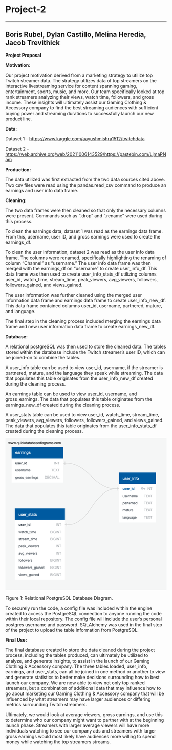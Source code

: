
# Project-2

--- 
Boris Rubel, Dylan Castillo, Melina Heredia, Jacob Trevithick 
--- 

**Project Proposal**

**Motivation:**

Our project motivation derived from a marketing strategy to utilize top Twitch streamer data. The strategy utilizes data of top streamers on the interactive livestreaming service for content spanning gaming, entertainment, sports, music, and more. Our team specifically looked at top rank streamers analyzing their views, watch time, followers, and gross income. These insights will ultimately assist our Gaming Clothing & Accessory company to find the best streaming audiences with sufficient buying power and streaming durations to successfully launch our new product line.

**Data:**

Dataset 1 - https://www.kaggle.com/aayushmishra1512/twitchdata

Dataset 2 - https://web.archive.org/web/20211006143529/https://pastebin.com/LjmaPNam

**Production:**

The data utilized was first extracted from the two data sources cited above. Two csv files were read using the pandas.read_csv command to produce an earnings  and user info data frame.

**Cleaning:**

The two data frames were then cleaned so that only the necessary columns were present. Commands such as “.drop” and “.rename” were used during this process.

To clean the earnings data, dataset 1 was read as the earnings data frame. From this, username, user ID, and gross earnings were used to create the earnings_df.

To clean the user information, dataset 2 was read as the user info data frame. The columns were renamed, specifically highlighting the renaming of column “Channel” as “username.” The user info data frame was then merged with the earnings_df on “username” to create user_info_df. This data frame was then used to create user_info_stats_df utilizing columns user_id, watch_time, stream_time, peak_viewers, avg_viewers, followers, followers_gained, and views_gained. 

The user information was further cleaned using the merged user information data frame and earnings data frame to create user_info_new_df. This data frame contained columns user_id, username, partnered, mature, and language.

The final step in the cleaning process included merging the earnings data frame and new user information data frame to create earnings_new_df.

**Database:**

A relational postgreSQL was then used to store the cleaned data. The tables stored within the database include the Twitch streamer’s user ID, which can be joined-on to combine the tables. 

A user_info table can be used to view user_id, username, if the streamer is partnered, mature, and the language they speak while streaming. The data that populates this table originates from the user_info_new_df created during the cleaning process.

An earnings table can be used to view user_id, username, and gross_earnings. The data that populates this table originates from the earnings_new_df created during the cleaning process.

A user_stats table can be used to view user_id, watch_time, stream_time, peak_viewers, avg_viewers, followers, followers_gained, and views_gained. The data that populates this table originates from the user_info_stats_df created during the cleaning process.

![This is an image](https://github.com/JacobTrevithick/Project-2/blob/main/SQL_Schema/Database_diagram.png)

Figure 1: Relational PostgreSQL Database Diagram.

To securely run the code, a config file was included within the engine created to access the PostgreSQL connection to anyone running the code within their local repository. The config file will include the user’s personal postgres username and password. SQLAlchemy was used in the final step of the project to upload the table information from PostgreSQL.

**Final Use:**

The final database created to store the data cleaned during the project process, including the tables produced, can ultimately be utilized to analyze, and generate insights, to assist in the launch of our Gaming Clothing & Accessory company. The three tables loaded, user_info, earnings, and user_stats, can all be joined in one method or another to view and generate statistics to better make decisions surrounding how to best launch our company. We are now able to view not only top ranked streamers, but a combination of additional data that may influence how to go about marketing our Gaming Clothing & Accessory company that will be influenced by what streamers may have larger audiences or differing metrics surrounding Twitch streamers.

Ultimately, we would look at average viewers, gross earnings, and use this to determine who our company might want to partner with at the beginning launch phase. Streamers with larger average viewers will have more individuals watching to see our company ads and streamers with larger gross earnings would most likely have audiences more willing to spend money while watching the top streamers streams.
